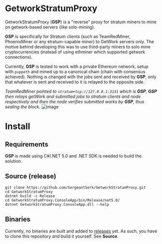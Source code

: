 # GetworkStratumProxy
 GetworkStratumProxy (**GSP**) is a "reverse" proxy for stratum miners to mine on getwork-based servers (like solo-mining).

 **GSP** is specifically for Stratum clients (such as TeamRedMiner, PhoenixMiner or any stratum-capable miner) to GetWork servers only. The motive behind developing this was to use third-party miners to solo mine cryptocurrencies (instead of using ethminer which supported getwork connections).

 Currently, **GSP** is tested to work with a private Ethereum network, setup with `puppeth` and mined up to a canonical chain (chain with consensus achieved). Nothing is changed with the jobs sent and received by **GSP**, only that whatever is sent and received to it is relayed to the opposite side.
 
 *TeamRedMiner pointed to `stratum+tcp://127.0.0.1:3131` which is **GSP**, **GSP** then relays getWork and submitted jobs to stratum clients and node respectively and then the node verifies submitted works by **GSP**, thus sealing the block.*
 ![image](https://user-images.githubusercontent.com/14278530/142731853-faa491f2-8014-4a4f-a81c-d4c24218509c.png)

# Install
 ## Requirements
 **GSP** is made using C#/.NET 5.0 and .NET SDK is needed to build the solution.
 
 ## Source (release)
 ```
 git clone https://github.com/SergeantSerk/GetworkStratumProxy.git
 cd GetworkStratumProxy
 dotnet build -c Release
 cd GetworkStratumProxy.ConsoleApp/bin/Release/net5.0/
 dotnet GetworkStratumProxy.ConsoleApp.dll --help
 ```
  
 ## Binaries
 Currently, no binaries are built and added to [releases](https://github.com/SergeantSerk/GetworkStratumProxy/releases) yet. As such, you have to clone this repository and build it yourself. See **Source**.
